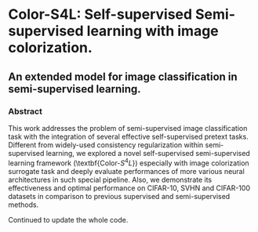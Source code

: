 # Color-S4L: Self-supervised Semi-supervised learning with image colorization.
## An extended model for image classification in semi-supervised learning.
      
### Abstract

This work addresses the problem of semi-supervised image classification task with the integration of several effective self-supervised pretext tasks. Different from widely-used consistency regularization within semi-supervised learning, we explored a novel self-supervised semi-supervised learning framework (\textbf{Color-$S^{4}L$}) especially with image colorization surrogate task and deeply evaluate performances of more various neural architectures in such special pipeline. Also, we demonstrate its effectiveness and optimal performance on CIFAR-10, SVHN and CIFAR-100 datasets in comparison to previous supervised and semi-supervised methods. 

Continued to update the whole code.

